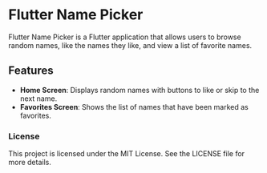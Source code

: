 # Flutter Name Picker

Flutter Name Picker is a Flutter application that allows users to browse random names, like the names they like, and view a list of favorite names.

## Features

- **Home Screen**: Displays random names with buttons to like or skip to the next name.
- **Favorites Screen**: Shows the list of names that have been marked as favorites.

### License

This project is licensed under the MIT License. See the LICENSE file for more details.